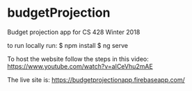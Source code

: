 # budgetProjection
Budget projection app for CS 428 Winter 2018

to run locally run:
$ npm install
$ ng serve

To host the website follow the steps in this video:
https://www.youtube.com/watch?v=aICeVhu2mAE

The live site is: https://budgetprojectionapp.firebaseapp.com/